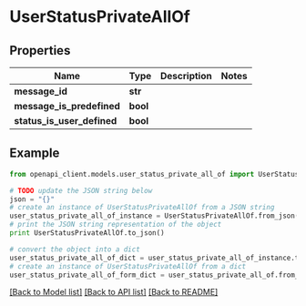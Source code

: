 # UserStatusPrivateAllOf


## Properties
Name | Type | Description | Notes
------------ | ------------- | ------------- | -------------
**message_id** | **str** |  | 
**message_is_predefined** | **bool** |  | 
**status_is_user_defined** | **bool** |  | 

## Example

```python
from openapi_client.models.user_status_private_all_of import UserStatusPrivateAllOf

# TODO update the JSON string below
json = "{}"
# create an instance of UserStatusPrivateAllOf from a JSON string
user_status_private_all_of_instance = UserStatusPrivateAllOf.from_json(json)
# print the JSON string representation of the object
print UserStatusPrivateAllOf.to_json()

# convert the object into a dict
user_status_private_all_of_dict = user_status_private_all_of_instance.to_dict()
# create an instance of UserStatusPrivateAllOf from a dict
user_status_private_all_of_form_dict = user_status_private_all_of.from_dict(user_status_private_all_of_dict)
```
[[Back to Model list]](../README.md#documentation-for-models) [[Back to API list]](../README.md#documentation-for-api-endpoints) [[Back to README]](../README.md)


